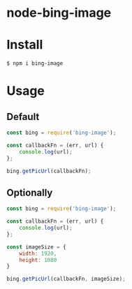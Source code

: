 # node-bing-image


# Install

```
$ npm i bing-image
```

# Usage

## Default
```js
const bing = require('bing-image');

const callbackFn = (err, url) {
    console.log(url);
};

bing.getPicUrl(callbackFn);
```

## Optionally
```js
const bing = require('bing-image');

const callbackFn = (err, url) {
    console.log(url);
};

const imageSize = {
    width: 1920,
    height: 1080
}

bing.getPicUrl(callbackFn, imageSize);
```
